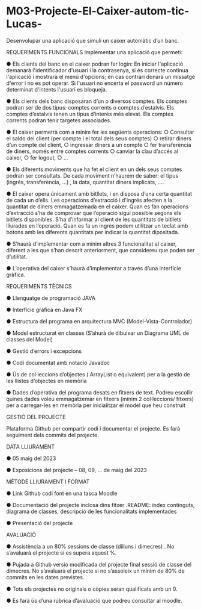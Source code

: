 # M03-Projecte-El-Caixer-autom-tic-Lucas-
Desenvolupar una aplicació que simuli un caixer automàtic d’un banc.

REQUERIMENTS FUNCIONALS
Implementar una aplicació que permeti:

● Els clients del banc en el caixer podran fer login: En iniciar l'aplicació demanarà
l'identificador d'usuari i la contrasenya, si és correcte contínua l'aplicació i mostrarà
el menú d'opcions; en cas contrari donarà un missatge d'error i no es pot operar. Si
l'usuari no encerta el password un número determinat d'intents l'usuari es bloqueja.

● Els clients dels banc disposaran d’un o diversos comptes. Els comptes podran ser de
dos tipus: comptes corrents o comptes d’estalvis. Els comptes d’estalvis tenen un
tipus d’interès més elevat. Els comptes corrents podran tenir targetes associades.

● El caixer permetrà com a mínim fer les següents operacions:
○ Consultar el saldo del client (per compte i el total dels seus comptes)
○ retirar diners d’un compte del client,
○ ingressar diners a un compte
○ fer transferència de diners, només entre comptes corrents
○ canviar la clau d’accés al caixer,
○ fer logout,
○ ...

● Els diferents moviments que ha fet el client en un dels seus comptes podran ser
consultats. De cada moviment n’haurem de saber: el tipus (ingrés, transferència, ...)
, la data, quantitat diners implicats, ....

● El caixer opera únicament amb bitllets, i en disposa d’una certa quantitat de cada un
d’ells. Les operacions d’extracció i d'ingrés afecten a la quantitat de diners
emmagatzemada en el caixer. Quan es fan operacions d’extracció s’ha de
comprovar que l’operació sigui possible segons els bitllets disponibles. S’ha
d’informar al client de les quantitats de bitllets lliurades en l’operació. Quan es fa un
ingrès podem utilitzar un teclat amb botons amb les diferents quantitats per indicar la
quantitat dipositada.

● S’haurà d’implementar com a mínim altres 3 funcionalitat al caixer, diferent a les
que s’han descrit anteriorment, que considereu que poden ser d’utilitat.

● L’operativa del caixer s’haurà d’implementar a través d’una interfície gràfica.

REQUERIMENTS TÈCNICS

● Llenguatge de programació JAVA

● Interfície gràfica en Java FX

● Estructura del programa en arquitectura MVC (Model-Vista-Controlador)

● Model estructurat en classes (S’ahurà de dibuixar un Diagrama UML de classes del
Model)

● Gestió d’errors i excepcions

● Codi documentat amb notació Javadoc

● Ús de col·leccions d’objectes ( ArrayList o equivalent) per a la gestió de les llistes
d’objectes en memòria

● Dades d’operativa del programa desats en fitxers de text. Podreu escollir quines
dades voleu emmagatzemar en fitxers (mínim 2 col·leccions/ fitxers) per a
carregar-les en memòria per inicialitzar el model que heu construit

GESTIÓ DEL PROJECTE

Plataforma Github per compartir codi i documentar el projecte. Es farà seguiment
dels commits del projecte.

DATA LLIURAMENT

● 05 maig del 2023

● Exposicions del projecte – 08, 09, ... de maig del 2023

MÈTODE LLIURAMENT I FORMAT

● Link Github codi font en una tasca Moodle

● Documentació del projecte inclosa dins fitxer .README: índex continguts, diagrama
de classes, descripció de les funcionalitats implementades

● Presentació del projecte

AVALUACIÓ

● Assistència a un 80% sessions de classe (dilluns i dimecres) . No s’avaluarà el
projecte si es supera aquest %.

● Pujada a Github versió modificada del projecte final sessió de classe del dimecres.
No s’avaluarà el projecte si no s’assoleix un mínim de 80% de commits en les dates
previstes.

● Tots els projectes no originals o còpies seran qualificats amb un 0.

● Es farà ús d’una rúbrica d’avaluació que podreu consultar al moodle.
